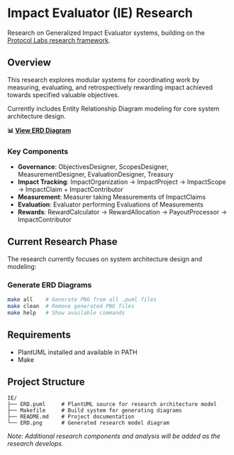 # Impact Evaluator (IE) Research

Research on Generalized Impact Evaluator systems, building on the [Protocol Labs research framework](https://research.protocol.ai/publications/generalized-impact-evaluators/).

## Overview

This research explores modular systems for coordinating work by measuring, evaluating, and retrospectively rewarding impact achieved towards specified valuable objectives.

Currently includes Entity Relationship Diagram modeling for core system architecture design.

**📊 [View ERD Diagram](ERD.png)**

### Key Components

- **Governance**: ObjectivesDesigner, ScopesDesigner, MeasurementDesigner, EvaluationDesigner, Treasury
- **Impact Tracking**: ImpactOrganization → ImpactProject → ImpactScope → ImpactClaim + ImpactContributor
- **Measurement**: Measurer taking Measurements of ImpactClaims
- **Evaluation**: Evaluator performing Evaluations of Measurements
- **Rewards**: RewardCalculator → RewardAllocation → PayoutProcessor → ImpactContributor

## Current Research Phase

The research currently focuses on system architecture design and modeling:

### Generate ERD Diagrams

```bash
make all    # Generate PNG from all .puml files
make clean  # Remove generated PNG files
make help   # Show available commands
```

## Requirements

- PlantUML installed and available in PATH
- Make

## Project Structure

```
IE/
├── ERD.puml     # PlantUML source for research architecture model
├── Makefile     # Build system for generating diagrams
├── README.md    # Project documentation
└── ERD.png      # Generated research model diagram
```

*Note: Additional research components and analysis will be added as the research develops.*
